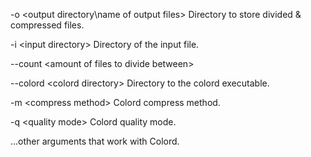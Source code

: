 -o \<output directory\\name of output files\> Directory to store divided & compressed files.

-i \<input directory\> Directory of the input file.

--count \<amount of files to divide between\> 

--colord \<colord directory\> Directory to the colord executable.

-m \<compress method\> Colord compress method.

-q \<quality mode\> Colord quality mode.

...other arguments that work with Colord.
